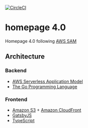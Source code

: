 [![CircleCI](https://circleci.com/gh/takkyuuplayer/homepage4.0/tree/master.svg?style=svg)](https://circleci.com/gh/takkyuuplayer/homepage4.0/tree/master)

# homepage 4.0

Homepage 4.0 following [AWS SAM](https://github.com/awslabs/serverless-application-model)

## Architecture

### Backend

* [AWS Serverless Application Model](https://github.com/awslabs/serverless-application-model)
* [The Go Programming Language](https://golang.org/)

### Frontend

* [Amazon S3](https://aws.amazon.com/s3/?nc2=h_m1) + [Amazon CloudFront](https://aws.amazon.com/cloudfront/?nc1=h_ls)
* [GatsbyJS](https://www.gatsbyjs.org/)
* [TypeScript](https://www.typescriptlang.org/)

